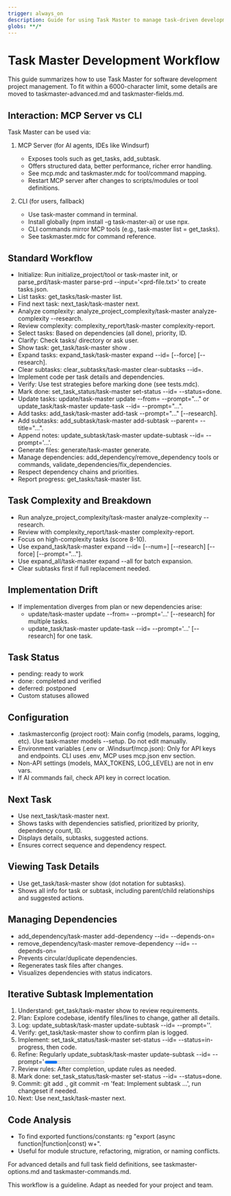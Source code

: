 ```yaml
---
trigger: always_on
description: Guide for using Task Master to manage task-driven development workflows
globs: **/*
---
```


# Task Master Development Workflow

This guide summarizes how to use Task Master for software development project management. To fit within a 6000-character limit, some details are moved to taskmaster-advanced.md and taskmaster-fields.md.

## Interaction: MCP Server vs CLI

Task Master can be used via:

1. MCP Server (for AI agents, IDEs like Windsurf)

   - Exposes tools such as get_tasks, add_subtask.
   - Offers structured data, better performance, richer error handling.
   - See mcp.mdc and taskmaster.mdc for tool/command mapping.
   - Restart MCP server after changes to scripts/modules or tool definitions.

2. CLI (for users, fallback)
   - Use task-master command in terminal.
   - Install globally (npm install -g task-master-ai) or use npx.
   - CLI commands mirror MCP tools (e.g., task-master list = get_tasks).
   - See taskmaster.mdc for command reference.

## Standard Workflow

- Initialize: Run initialize_project/tool or task-master init, or parse_prd/task-master parse-prd --input='<prd-file.txt>' to create tasks.json.
- List tasks: get_tasks/task-master list.
- Find next task: next_task/task-master next.
- Analyze complexity: analyze_project_complexity/task-master analyze-complexity --research.
- Review complexity: complexity_report/task-master complexity-report.
- Select tasks: Based on dependencies (all done), priority, ID.
- Clarify: Check tasks/ directory or ask user.
- Show task: get_task/task-master show <id>.
- Expand tasks: expand_task/task-master expand --id=<id> [--force] [--research].
- Clear subtasks: clear_subtasks/task-master clear-subtasks --id=<id>.
- Implement code per task details and dependencies.
- Verify: Use test strategies before marking done (see tests.mdc).
- Mark done: set_task_status/task-master set-status --id=<id> --status=done.
- Update tasks: update/task-master update --from=<id> --prompt="..." or update_task/task-master update-task --id=<id> --prompt="...".
- Add tasks: add_task/task-master add-task --prompt="..." [--research].
- Add subtasks: add_subtask/task-master add-subtask --parent=<id> --title="...".
- Append notes: update_subtask/task-master update-subtask --id=<subtaskId> --prompt='...'.
- Generate files: generate/task-master generate.
- Manage dependencies: add_dependency/remove_dependency tools or commands, validate_dependencies/fix_dependencies.
- Respect dependency chains and priorities.
- Report progress: get_tasks/task-master list.

## Task Complexity and Breakdown

- Run analyze_project_complexity/task-master analyze-complexity --research.
- Review with complexity_report/task-master complexity-report.
- Focus on high-complexity tasks (score 8-10).
- Use expand_task/task-master expand --id=<id> [--num=<n>] [--research] [--force] [--prompt="..."].
- Use expand_all/task-master expand --all for batch expansion.
- Clear subtasks first if full replacement needed.

## Implementation Drift

- If implementation diverges from plan or new dependencies arise:
  - update/task-master update --from=<futureTaskId> --prompt='...' [--research] for multiple tasks.
  - update_task/task-master update-task --id=<taskId> --prompt='...' [--research] for one task.

## Task Status

- pending: ready to work
- done: completed and verified
- deferred: postponed
- Custom statuses allowed

## Configuration

- .taskmasterconfig (project root): Main config (models, params, logging, etc). Use task-master models --setup. Do not edit manually.
- Environment variables (.env or .Windsurf/mcp.json): Only for API keys and endpoints. CLI uses .env, MCP uses mcp.json env section.
- Non-API settings (models, MAX_TOKENS, LOG_LEVEL) are not in env vars.
- If AI commands fail, check API key in correct location.

## Next Task

- Use next_task/task-master next.
- Shows tasks with dependencies satisfied, prioritized by priority, dependency count, ID.
- Displays details, subtasks, suggested actions.
- Ensures correct sequence and dependency respect.

## Viewing Task Details

- Use get_task/task-master show <id> (dot notation for subtasks).
- Shows all info for task or subtask, including parent/child relationships and suggested actions.

## Managing Dependencies

- add_dependency/task-master add-dependency --id=<id> --depends-on=<id>
- remove_dependency/task-master remove-dependency --id=<id> --depends-on=<id>
- Prevents circular/duplicate dependencies.
- Regenerates task files after changes.
- Visualizes dependencies with status indicators.

## Iterative Subtask Implementation

1. Understand: get_task/task-master show <subtaskId> to review requirements.
2. Plan: Explore codebase, identify files/lines to change, gather all details.
3. Log: update_subtask/task-master update-subtask --id=<subtaskId> --prompt='<plan>'.
4. Verify: get_task/task-master show <subtaskId> to confirm plan is logged.
5. Implement: set_task_status/task-master set-status --id=<subtaskId> --status=in-progress, then code.
6. Refine: Regularly update_subtask/task-master update-subtask --id=<subtaskId> --prompt='<progress>\n- What worked\n- What did not work', logging findings, code snippets, decisions, deviations.
7. Review rules: After completion, update rules as needed.
8. Mark done: set_task_status/task-master set-status --id=<subtaskId> --status=done.
9. Commit: git add ., git commit -m 'feat: Implement subtask <subtaskId> ...', run changeset if needed.
10. Next: Use next_task/task-master next.

## Code Analysis

- To find exported functions/constants: rg "export (async function|function|const) w+".
- Useful for module structure, refactoring, migration, or naming conflicts.

For advanced details and full task field definitions, see taskmaster-options.md and taskmaster-commands.md.

This workflow is a guideline. Adapt as needed for your project and team.
